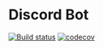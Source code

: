 # Discord Bot

[![Build status](https://ci.appveyor.com/api/projects/status/msq3kcer29373o6a?svg=true)](https://ci.appveyor.com/project/Ggglitch/discordbot)
[![codecov](https://codecov.io/gh/Ggglitch/DiscordBot/branch/master/graph/badge.svg)](https://codecov.io/gh/Ggglitch/DiscordBot)